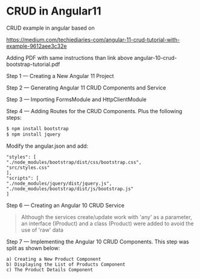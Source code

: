 # CRUD in Angular11

CRUD example in angular based on

https://medium.com/techiediaries-com/angular-11-crud-tutorial-with-example-9612aee3c32e

Adding PDF with same instructions than link above
angular-10-crud-bootstrap-tutorial.pdf

Step 1 — Creating a New Angular 11 Project

Step 2 — Generating Angular 11 CRUD Components and Service

Step 3 — Importing FormsModule and HttpClientModule

Step 4 — Adding Routes for the CRUD Components. Plus the following steps:
```sh
$ npm install bootstrap
$ npm install jquery
```

Modify the angular.json and add:

	"styles": [
	"./node_modules/bootstrap/dist/css/bootstrap.css",
	"src/styles.css"
	],
	"scripts": [
	"./node_modules/jquery/dist/jquery.js",
	"./node_modules/bootstrap/dist/js/bootstrap.js"
	]

Step 6 — Creating an Angular 10 CRUD Service
> Although the services create/update work with 'any' as a parameter, an interface (IProduct) and a class (Product) were added to avoid the use of 'raw' data

Step 7 — Implementing the Angular 10 CRUD Components. This step was split as shown below:

	a) Creating a New Product Component
	b) Displaying the List of Products Component
	c) The Product Details Component
